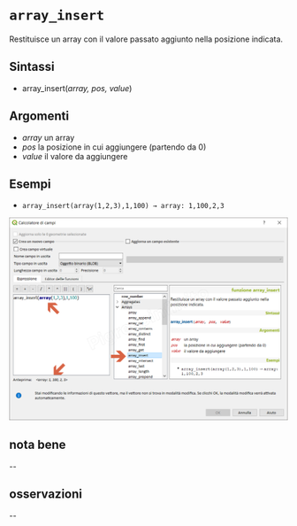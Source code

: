 # `array_insert`

Restituisce un array con il valore passato aggiunto nella posizione indicata.

## Sintassi

* array_insert(_array, pos, value_)

## Argomenti

* _array_ un array
* _pos_ la posizione in cui aggiungere (partendo da 0)
* _value_ il valore da aggiungere

## Esempi

* `array_insert(array(1,2,3),1,100) → array: 1,100,2,3`

![](/img/arrays/array_insert/array_insert1.png)

## nota bene

--

## osservazioni

--